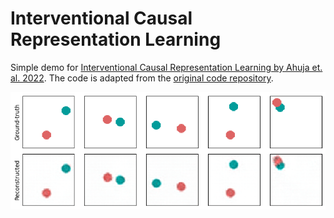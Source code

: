 # Interventional Causal Representation Learning

Simple demo for [Interventional Causal Representation Learning by Ahuja et. al. 2022](https://arxiv.org/abs/2209.11924). The code is adapted from the [original code repository](https://github.com/facebookresearch/CausalRepID).

<p align="center">
  <img src="figs/recon.png" alt="balls" width="600"/>
</p>
